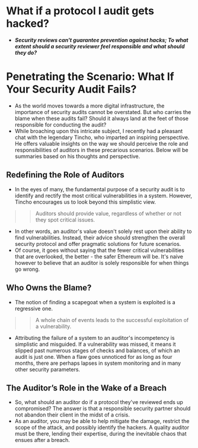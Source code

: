 # What if a protocol I audit gets hacked?
- ***Security reviews can't guarantee prevention against hacks; To what extent should a security reviewer feel responsible and what should they do?***

# Penetrating the Scenario: What If Your Security Audit Fails?
- As the world moves towards a more digital infrastructure, the importance of security audits cannot be overstated. But who carries the blame when these audits fail? Should it always land at the feet of those responsible for conducting the audit?
- While broaching upon this intricate subject, I recently had a pleasant chat with the legendary Tincho, who imparted an inspiring perspective. He offers valuable insights on the way we should perceive the role and responsibilities of auditors in these precarious scenarios. Below will be summaries based on his thoughts and perspective.

## Redefining the Role of Auditors
- In the eyes of many, the fundamental purpose of a security audit is to identify and rectify the most critical vulnerabilities in a system. However, Tincho encourages us to look beyond this simplistic view.

>> Auditors should provide value, regardless of whether or not they spot critical issues.

- In other words, an auditor's value doesn't solely rest upon their ability to find vulnerabilities. Instead, their advice should strengthen the overall security protocol and offer pragmatic solutions for future scenarios.
- Of course, it goes without saying that the fewer critical vulnerabilities that are overlooked, the better - the safer Ethereum will be. It's naive however to believe that an auditor is solely responsible for when things go wrong.

## Who Owns the Blame?
- The notion of finding a scapegoat when a system is exploited is a regressive one.

>> A whole chain of events leads to the successful exploitation of a vulnerability.

- Attributing the failure of a system to an auditor's incompetency is simplistic and misguided. If a vulnerability was missed, it means it slipped past numerous stages of checks and balances, of which an audit is just one. When a flaw goes unnoticed for as long as four months, there are perhaps lapses in system monitoring and in many other security parameters.

## The Auditor’s Role in the Wake of a Breach
- So, what should an auditor do if a protocol they've reviewed ends up compromised? The answer is that a responsible security partner should not abandon their client in the midst of a crisis.
- As an auditor, you may be able to help mitigate the damage, restrict the scope of the attack, and possibly identify the hackers. A quality auditor must be there, lending their expertise, during the inevitable chaos that ensues after a breach.
